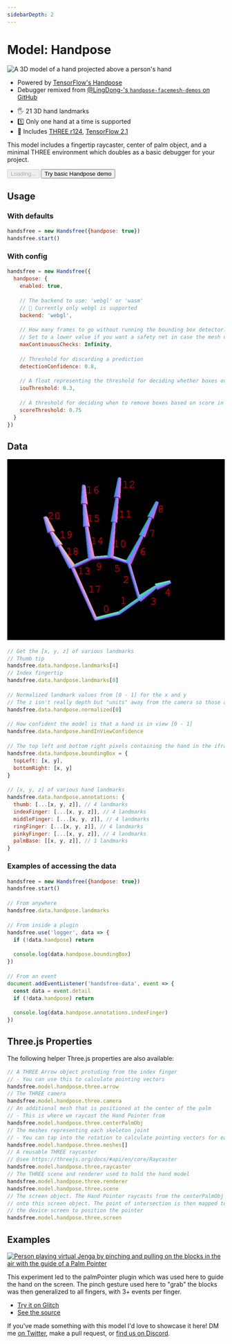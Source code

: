 ```yaml
---
sidebarDepth: 2
---
```

# Model: Handpose

<div class="row align-top">
  <div class="col-6">
    <p><img alt="A 3D model of a hand projected above a person's hand" src="https://media1.giphy.com/media/qtDKTxsvD2fegGlRFr/giphy.gif" /></p>
    <ul>
      <li>Powered by <a href="https://github.com/tensorflow/tfjs-models/tree/master/handpose">TensorFlow's Handpose</a></li>
      <li>Debugger remixed from <a href="https://github.com/LingDong-/handpose-facemesh-demos">@LingDong-'s <code>handpose-facemesh-demos</code> on GitHub</a></li>
    </ul>
  </div>
  <div class="col-6">
    <Window title="Overview and basic demo">
      <section>
        <ul>
          <li>🖐 21 3D hand landmarks</li>
          <li>1️⃣ Only one hand at a time is supported</li>
          <li>🧰 Includes <a href="https://github.com/mrdoob/three.js/">THREE r124</a>, <a href="https://github.com/tensorflow/tfjs">TensorFlow 2.1</a></li>
        </ul>
        <p>This model includes a fingertip raycaster, center of palm object, and a minimal THREE environment which doubles as a basic debugger for your project.</p>
        <div>
          <HandsfreeToggle class="full-width handsfree-hide-when-started-without-handpose" text-off="Try basic Handpose demo" text-on="Stop Handpose Model" :opts="demoOpts" />
          <button class="handsfree-show-when-started-without-handpose handsfree-show-when-loading" disabled><Fa-Spinner spin /> Loading...</button>
          <button class="handsfree-show-when-started-without-handpose handsfree-hide-when-loading" @click="startDemo"><Fa-Video /> Try basic Handpose demo</button>
        </div>
      </section>
    </Window>
  </div>
</div>

## Usage

### With defaults

```js
handsfree = new Handsfree({handpose: true})
handsfree.start()
```

### With config

```js
handsfree = new Handsfree({
  handpose: {
    enabled: true,

    // The backend to use: 'webgl' or 'wasm'
    // 🚨 Currently only webgl is supported
    backend: 'webgl',

    // How many frames to go without running the bounding box detector. 
    // Set to a lower value if you want a safety net in case the mesh detector produces consistently flawed predictions.
    maxContinuousChecks: Infinity,

    // Threshold for discarding a prediction
    detectionConfidence: 0.8,

    // A float representing the threshold for deciding whether boxes overlap too much in non-maximum suppression. Must be between [0, 1]
    iouThreshold: 0.3,

    // A threshold for deciding when to remove boxes based on score in non-maximum suppression.
    scoreThreshold: 0.75
  }
})
```

## Data

![](/hand-indices.jpg)

```js
// Get the [x, y, z] of various landmarks
// Thumb tip
handsfree.data.handpose.landmarks[4]
// Index fingertip
handsfree.data.handpose.landmarks[8]

// Normalized landmark values from [0 - 1] for the x and y
// The z isn't really depth but "units" away from the camera so those aren't normalized
handsfree.data.handpose.normalized[0]

// How confident the model is that a hand is in view [0 - 1]
handsfree.data.handpose.handInViewConfidence

// The top left and bottom right pixels containing the hand in the iframe
handsfree.data.handpose.boundingBox = {
  topLeft: [x, y],
  bottomRight: [x, y]
}

// [x, y, z] of various hand landmarks
handsfree.data.handpose.annotations: {
  thumb: [...[x, y, z]], // 4 landmarks
  indexFinger: [...[x, y, z]], // 4 landmarks
  middleFinger: [...[x, y, z]], // 4 landmarks
  ringFinger: [...[x, y, z]], // 4 landmarks
  pinkyFinger: [...[x, y, z]], // 4 landmarks
  palmBase: [[x, y, z]], // 1 landmarks
}
```

### Examples of accessing the data

```js
handsfree = new Handsfree({handpose: true})
handsfree.start()

// From anywhere
handsfree.data.handpose.landmarks

// From inside a plugin
handsfree.use('logger', data => {
  if (!data.handpose) return

  console.log(data.handpose.boundingBox)
})

// From an event
document.addEventListener('handsfree-data', event => {
  const data = event.detail
  if (!data.handpose) return

  console.log(data.handpose.annotations.indexFinger)
})
```

## Three.js Properties

The following helper Three.js properties are also available:

```js
// A THREE Arrow object protuding from the index finger
// - You can use this to calculate pointing vectors
handsfree.model.handpose.three.arrow
// The THREE camera
handsfree.model.handpose.three.camera
// An additional mesh that is positioned at the center of the palm
// - This is where we raycast the Hand Pointer from
handsfree.model.handpose.three.centerPalmObj
// The meshes representing each skeleton joint
// - You can tap into the rotation to calculate pointing vectors for each fingertip
handsfree.model.handpose.three.meshes[]
// A reusable THREE raycaster
// @see https://threejs.org/docs/#api/en/core/Raycaster
handsfree.model.handpose.three.raycaster
// The THREE scene and renderer used to hold the hand model
handsfree.model.handpose.three.renderer
handsfree.model.handpose.three.scene
// The screen object. The Hand Pointer raycasts from the centerPalmObj
// onto this screen object. The point of intersection is then mapped to
// the device screen to position the pointer
handsfree.model.handpose.three.screen
```


## Examples

<!-- 🙌 Hi! If you'd like to add your project, just uncomment below with and replace the ALL_CAPS to your info. Thanks so much 🙏 -->

<!--
<div class="row">
  <div class="col-6">
    <Window title="DEMO_TITLE" :maximize="true">
      <div>
        <a href="LINK_TO_DEMO"><img alt="SHORT_DESCRIPTION" src="LINK_TO_GIPHY_OR_OTHER_PUBLIC_GIF_URL"></a>
      </div>
      <p>A_BRIEF_DESCRIPTION</p>
      <div>
        <ul>
          <li><a href="LINK_TO_DEMO">Try it on Glitch</a></li>
          <li><a href="LINK_TO_SOURCE_OR_GITHUB">See the source</a></li>
        </ul>
      </div>
    </Window>
  </div>
</div>
-->

<div class="row align-top">
  <div class="col-6">
    <Window title="Handsfree Jenga" :maximize="true">
      <div>
        <a href="https://handsfree-jenga.glitch.me/"><img alt="Person playing virtual Jenga by pinching and pulling on the blocks in the air with the guide of a Palm Pointer" src="https://media4.giphy.com/media/brC1Ow2v62htVmpfLh/giphy.gif"></a>
      </div>
      <p>This experiment led to the palmPointer plugin which was used here to guide the hand on the screen. The pinch gesture used here to "grab" the blocks was then generalized to all fingers, with 3+ events per finger.</p>
      <div>
        <ul>
          <li><a href="https://handsfree-jenga.glitch.me/">Try it on Glitch</a></li>
          <li><a href="https://glitch.com/edit/#!/handsfree-jenga?path=README.md">See the source</a></li>
        </ul>
      </div>
    </Window>
  </div>
  <div class="col-6">
    <Window title="Add your project">
      If you've made something with this model I'd love to showcase it here! DM me <a href="https://twitter.com/midiblocks">on Twitter</a>, <a class="https://github.com/midiblocks/handsfree/edit/master/docs/ref/model/handpose.md">make a pull request</a>, or <a href="https://discord.gg/q96txF5Wf5">find us on Discord</a>.  
    </Window>
  </div>
</div>





<!-- Code -->
<script>
export default {
  data () {
    return {
      demoOpts: {
        autostart: true,

        weboji: false,
        hands: false,
        facemesh: false,
        pose: false,
        handpose: true
      }
    }
  },

  methods: {
    /**
     * Start the page with our preset options
     */
    startDemo () {
      this.$root.handsfree.update(this.demoOpts)
    }
  }
}
</script>